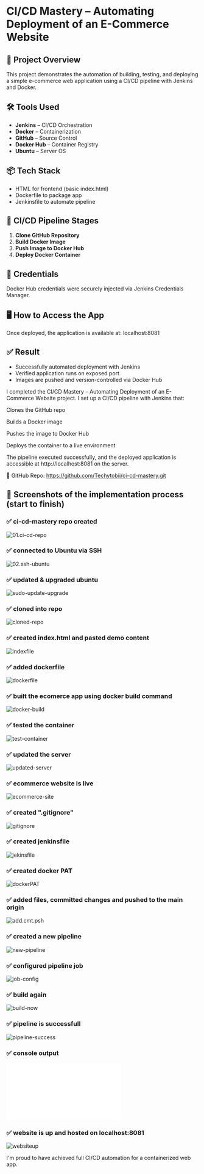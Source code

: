 # CI/CD Mastery – Automating Deployment of an E-Commerce Website

## 🚀 Project Overview

This project demonstrates the automation of building, testing, and deploying a simple e-commerce web application using a CI/CD pipeline with Jenkins and Docker.

## 🛠️ Tools Used

- **Jenkins** – CI/CD Orchestration
- **Docker** – Containerization
- **GitHub** – Source Control
- **Docker Hub** – Container Registry
- **Ubuntu** – Server OS

## 📦 Tech Stack

- HTML for frontend (basic index.html)
- Dockerfile to package app
- Jenkinsfile to automate pipeline

## 🧪 CI/CD Pipeline Stages

1. **Clone GitHub Repository**
2. **Build Docker Image**
3. **Push Image to Docker Hub**
4. **Deploy Docker Container**

## 🔐 Credentials

Docker Hub credentials were securely injected via Jenkins Credentials Manager.

## 🖥️ How to Access the App

Once deployed, the application is available at: localhost:8081



## ✅ Result

- Successfully automated deployment with Jenkins
- Verified application runs on exposed port
- Images are pushed and version-controlled via Docker Hub

I completed the CI/CD Mastery – Automating Deployment of an E-Commerce Website project.
I set up a CI/CD pipeline with Jenkins that:

Clones the GitHub repo

Builds a Docker image

Pushes the image to Docker Hub

Deploys the container to a live environment

The pipeline executed successfully, and the deployed application is accessible at http://localhost:8081 on the server.


🔗 GitHub Repo: https://github.com/Techytobii/ci-cd-mastery.git



## 📸 Screenshots of the implementation process (start to finish)


### ✅ ci-cd-mastery repo created
![01.ci-cd-repo](/img/01.ci-cd-m.repo.png)


### ✅ connected to Ubuntu via SSH
![02.ssh-ubuntu](/img/02.ssh-ubuntu.png)


### ✅ updated & upgraded ubuntu
![sudo-update-upgrade](/img/03.update&upgrade.png)


### ✅ cloned into repo
![cloned-repo](/img/04.cloned-repo.png)


### ✅ created index.html and pasted demo content 
![indexfile](/img/05.index-html.png)


### ✅ added dockerfile
![dockerfile](/img/06.docker-file.png)


### ✅ built the ecomerce app using docker build command 
![docker-build](/img/07.build.docker-file.png)


### ✅ tested the container 
![test-container](/img/08.test.container.png)


### ✅ updated the server
![updated-server](/img/09.updated-server.png)


### ✅ ecommerce website is live
![ecommerce-site](/img/10.ecommerce.site.png)


### ✅ created ".gitignore"
![gitignore](/img/11-gitignore.png)


### ✅ created jenkinsfile
![jekinsfile](/img/13.jknsfile.png)


### ✅ created docker PAT
![dockerPAT](/img/12.PAT-docker.png)


### ✅ added files, committed changes and pushed to the main origin
![add.cmt.psh](/img/14.add-cmt-psh.png)


### ✅ created a new pipeline
![new-pipeline](/img/15.new-pipeline.png)


### ✅ configured pipeline job
![job-config](/img/16.job-configure.png)


### ✅ build again
![build-now](/img/build-now.png)


### ✅ pipeline is successfull
![pipeline-success](/img/18.pipelinesuccess.png)


### ✅ console output
![console-output](/img/17.console-output.txt)


### ✅ website is up and hosted on localhost:8081
![websiteup](/img/websiteup.png)



I'm proud to have achieved full CI/CD automation for a containerized web app.

